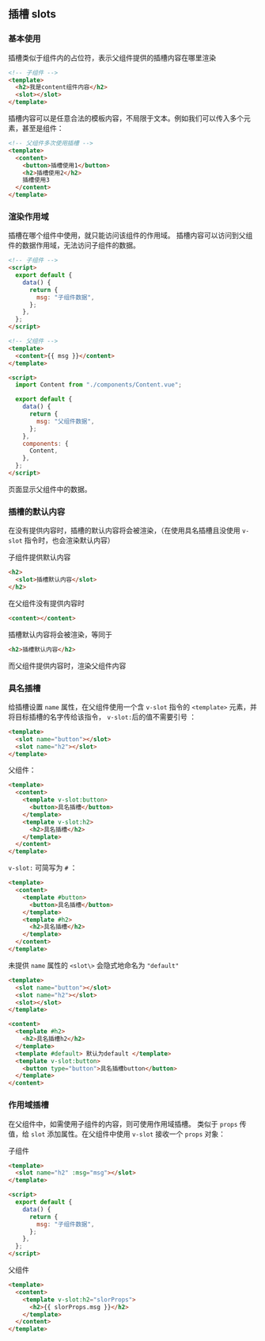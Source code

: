 ## 插槽 slots

### 基本使用

插槽类似于组件内的占位符，表示父组件提供的插槽内容在哪里渲染

```html
<!-- 子组件 -->
<template>
  <h2>我是content组件内容</h2>
  <slot></slot>
</template>
```

插槽内容可以是任意合法的模板内容，不局限于文本。例如我们可以传入多个元素，甚至是组件：

```html
<!-- 父组件多次使用插槽 -->
<template>
  <content>
    <button>插槽使用1</button>
    <h2>插槽使用2</h2>
    插槽使用3
  </content>
</template>
```

### 渲染作用域

插槽在哪个组件中使用，就只能访问该组件的作用域。
插槽内容可以访问到父组件的数据作用域，无法访问子组件的数据。

```html
<!-- 子组件 -->
<script>
  export default {
    data() {
      return {
        msg: "子组件数据",
      };
    },
  };
</script>
```

```html
<!-- 父组件 -->
<template>
  <content>{{ msg }}</content>
</template>

<script>
  import Content from "./components/Content.vue";

  export default {
    data() {
      return {
        msg: "父组件数据",
      };
    },
    components: {
      Content,
    },
  };
</script>
```

页面显示父组件中的数据。

### 插槽的默认内容

在没有提供内容时，插槽的默认内容将会被渲染，（在使用具名插槽且没使用 `v-slot` 指令时，也会渲染默认内容）

子组件提供默认内容

```html
<h2>
  <slot>插槽默认内容</slot>
</h2>
```

在父组件没有提供内容时

```html
<content></content>
```

插槽默认内容将会被渲染，等同于

```html
<h2>插槽默认内容</h2>
```

而父组件提供内容时，渲染父组件内容

### 具名插槽

给插槽设置 `name` 属性，在父组件使用一个含 `v-slot` 指令的 `<template>` 元素，并将目标插槽的名字传给该指令，
`v-slot:`后的值不需要引号 ：

```html
<template>
  <slot name="button"></slot>
  <slot name="h2"></slot>
</template>
```

父组件：

```html
<template>
  <content>
    <template v-slot:button>
      <button>具名插槽</button>
    </template>
    <template v-slot:h2>
      <h2>具名插槽</h2>
    </template>
  </content>
</template>
```

`v-slot:` 可简写为 `#` ：

```html
<template>
  <content>
    <template #button>
      <button>具名插槽</button>
    </template>
    <template #h2>
      <h2>具名插槽</h2>
    </template>
  </content>
</template>
```

未提供 `name` 属性的 `<slot\>` 会隐式地命名为 `"default"`

```html
<template>
  <slot name="button"></slot>
  <slot name="h2"></slot>
  <slot></slot>
</template>
```

```html
<content>
  <template #h2>
    <h2>具名插槽h2</h2>
  </template>
  <template #default> 默认为default </template>
  <template v-slot:button>
    <button type="button">具名插槽button</button>
  </template>
</content>
```

### 作用域插槽

在父组件中，如需使用子组件的内容，则可使用作用域插槽。
类似于 `props` 传值，给 `slot` 添加属性。在父组件中使用 `v-slot` 接收一个 `props` 对象：

子组件

```html
<template>
  <slot name="h2" :msg="msg"></slot>
</template>

<script>
  export default {
    data() {
      return {
        msg: "子组件数据",
      };
    },
  };
</script>
```

父组件

```html
<template>
  <content>
    <template v-slot:h2="slorProps">
      <h2>{{ slorProps.msg }}</h2>
    </template>
  </content>
</template>
```
